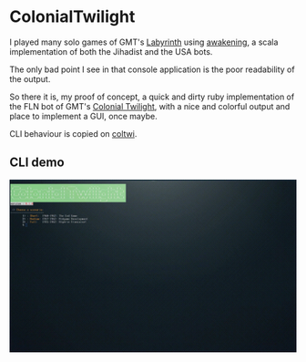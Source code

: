 
# ColonialTwilight

I played many solo games of GMT's [Labyrinth](https://www.gmtgames.com/p-720-labyrinth-4th-printing.aspx)
using [awakening](https://github.com/sellmerfud/awakening), a scala implementation of both the Jihadist and the USA bots.

The only bad point I see in that console application is the poor readability of the output.

So there it is, my proof of concept, a quick and dirty ruby implementation of the FLN bot of GMT's [Colonial Twilight](https://www.gmtgames.com/p-548-colonial-twilight-the-french-algerian-war-1954-62.aspx), with a nice and colorful output and place to implement a GUI, once maybe.

CLI behaviour is copied on [coltwi](https://github.com/sellmerfud/coltwi).

## CLI demo

![CLI Demo](cli.gif)
